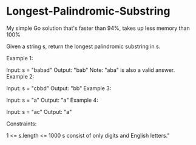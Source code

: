 # Longest-Palindromic-Substring
My simple Go solution that's faster than 94%, takes up less memory than 100%

 

Given a string s, return the longest palindromic substring in s.

 
 
Example 1:

Input: s = "babad"
Output: "bab"
Note: "aba" is also a valid answer.
Example 2:

Input: s = "cbbd"
Output: "bb"
Example 3:

Input: s = "a"
Output: "a"
Example 4:

Input: s = "ac"
Output: "a"
 

Constraints:

1 <= s.length <= 1000
s consist of only digits and English letters."
